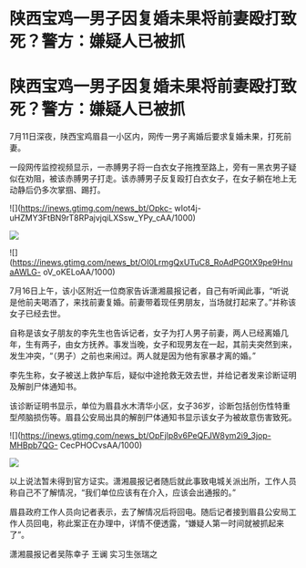 # 陕西宝鸡一男子因复婚未果将前妻殴打致死？警方：嫌疑人已被抓

# 陕西宝鸡一男子因复婚未果将前妻殴打致死？警方：嫌疑人已被抓

7月11日深夜，陕西宝鸡眉县一小区内，网传一男子离婚后要求复婚未果，打死前妻。

一段网传监控视频显示，一赤膊男子将一白衣女子拖拽至路上，旁有一黑衣男子疑似在劝阻，被该赤膊男子打走。该赤膊男子反复殴打白衣女子，在女子躺在地上无动静后仍多次掌掴、踢打。

![](https://inews.gtimg.com/news_bt/Opkc-
wIot4j-uHZMY3FtBN9rT8RPajvjqiLXSsw_YPy_cAA/1000)

![](https://inews.gtimg.com/news_bt/OMNxLEYnietw-p5IP8e3Pus5-dLnEF2K-xwcAxr4D9GbYAA/1000)

![](https://inews.gtimg.com/news_bt/OI0LrmgQxUTuC8_RoAdPG0tX9pe9HnuaAWLG-
oV_oKELoAA/1000)

7月16日上午，该小区附近一位商家告诉潇湘晨报记者，自己有听闻此事，“听说是他前夫喝酒了，来找前妻复婚。前妻带着现任男朋友，当场就打起来了。”并称该女子已经去世。

自称是该女子朋友的李先生也告诉记者，女子为打人男子前妻，两人已经离婚几年，生有两子，由女方抚养。事发当晚，女子和现男友在一起，其前夫突然到来，发生冲突，“（男子）之前也来闹过。两人就是因为他有家暴才离的婚。”

李先生称，女子被送上救护车后，疑似中途抢救无效去世，并给记者发来诊断证明及解剖尸体通知书。

该诊断证明书显示，单位为眉县水木清华小区，女子36岁，诊断包括创伤性特重型颅脑损伤等。眉县公安局出具的解剖尸体通知书显示该女子为被故意伤害致死。

![](https://inews.gtimg.com/news_bt/OpFjlp8v6PeQFJW8ym2i9_3jop-MHBpb7QG-
CecPHOCvsAA/1000)

![](https://inews.gtimg.com/news_bt/OdhCVKaTrbNWNwJtbxco2PajYnauZQKUdC_PgXBlIA8yIAA/1000)

以上说法暂未得到官方证实。潇湘晨报记者随后就此事致电城关派出所，工作人员称自己不了解情况，“我们单位应该有在介入，应该会出通报的。”

眉县政府工作人员向记者表示，去了解情况后将回电。随后记者接到眉县公安局工作人员回电，称此案正在办理中，详情不便透露，“嫌疑人第一时间就被抓起来了”。

潇湘晨报记者吴陈幸子 王谰 实习生张瑞之

